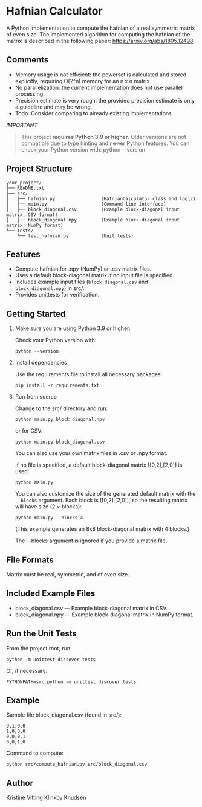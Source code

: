 Hafnian Calculator
==================

A Python implementation to compute the hafnian of a real symmetric matrix of even size.
The implemented algorithm for computing the hafnian of the matrix is described in the following paper:
https://arxiv.org/abs/1805.12498


Comments
-----------------

- Memory usage is not efficient: the powerset is calculated and stored explicitly, requiring O(2^n) memory for an n x n matrix.
- No parallelization: the current implementation does not use parallel processing.
- Precision estimate is very rough: the provided precision estimate is only a guideline and may be wrong.
- Todo: Consider comparing to already existing implementations.


*IMPORTANT*
> This project **requires Python 3.9 or higher**.
> Older versions are not compatible due to type hinting and newer Python features.
> You can check your Python version with:
 >  python --version



Project Structure
-----------------
```
your_project/
├── README.txt
├── src/
│   ├── hafnian.py                 (HafnianCalculator class and logic)
│   ├── main.py                    (Command-line interface)
│   ├── block_diagonal.csv         (Example block-diagonal input matrix, CSV format)
│   ├── block_diagonal.npy         (Example block-diagonal input matrix, NumPy format)
└── tests/
    └── test_hafnian.py            (Unit tests)
```

Features
--------

- Compute hafnian for .npy (NumPy) or .csv matrix files.
- Uses a default block-diagonal matrix if no input file is specified.
- Includes example input files (`block_diagonal.csv` and `block_diagonal.npy`) in src/.
- Provides unittests for verification.


Getting Started
---------------

1. Make sure you are using Python 3.9 or higher.

   Check your Python version with:

       python --version

2. Install dependencies

   Use the requirements file to install all necessary packages:

       pip install -r requirements.txt

3. Run from source

   Change to the src/ directory and run:

       python main.py block_diagonal.npy

   or for CSV:

       python main.py block_diagonal.csv

   You can also use your own matrix files in .csv or .npy format.

   If no file is specified, a default block-diagonal matrix [[0,2],[2,0]] is used:

       python main.py

   You can also customize the size of the generated default matrix with the `--blocks` argument.
   Each block is [[0,2],[2,0]], so the resulting matrix will have size (2 × blocks):

       python main.py --blocks 4

   (This example generates an 8x8 block-diagonal matrix with 4 blocks.)

   The --blocks argument is ignored if you provide a matrix file.


File Formats
------------
Matrix must be real, symmetric, and of even size.

Included Example Files
----------------------

- block_diagonal.csv — Example block-diagonal matrix in CSV.
- block_diagonal.npy — Example block-diagonal matrix in NumPy format.

Run the Unit Tests
------------------

From the project root, run:

    python -m unittest discover tests

Or, if necessary:

    PYTHONPATH=src python -m unittest discover tests

Example
-------

Sample file block_diagonal.csv (found in src/):

```
0,1,0,0
1,0,0,0
0,0,0,1
0,0,1,0
```
Command to compute:

    python src/compute_hafnian.py src/block_diagonal.csv

Author
------

Kristine Vitting Klinkby Knudsen
